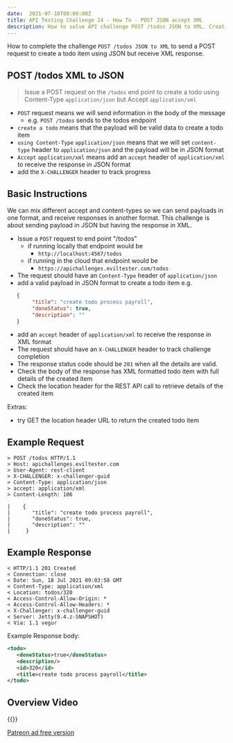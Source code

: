 ```yaml
---
date:  2021-07-18T08:00:00Z
title: API Testing Challenge 24 - How To - POST JSON accept XML
description: How to solve API challenge POST /todos JSON to XML. Creating a todo with JSON and receiving response in XML.
---
```


How to complete the challenge `POST /todos JSON to XML` to send a POST request to create a todo item using JSON but receive XML response.

## 	POST /todos XML to JSON

> Issue a POST request on the `/todos` end point to create a todo using Content-Type `application/json` but Accept `application/xml`

- `POST` request means we will send information in the body of the message
    - e.g. `POST /todos` sends to the todos endpoint
- `create a todo` means that the payload will be valid data to create a todo item
- `using Content-Type` `application/json` means that we will set `content-type` header to `application/json` and the payload will be in JSON format
- `Accept` `application/xml` means add an `accept` header of `application/xml` to receive the response in JSON format
- add the `X-CHALLENGER` header to track progress


## Basic Instructions

We can mix different accept and content-types so we can send payloads in one format, and receive responses in another format. This challenge is about sending payload in JSON but having the response in XML.

- Issue a `POST` request to end point "/todos"
    - if running locally that endpoint would be
        - `http://localhost:4567/todos`
    - if running in the cloud that endpoint would be
        - `https://apichallenges.eviltester.com/todos`
- The request should have an `Content-Type` header of `application/json`
- add a valid payload in JSON format to create a todo item e.g.

```json
   {
        "title": "create todo process payroll",
        "doneStatus": true,
        "description": ""
   }
```


- add an `accept` header of `application/xml` to receive the response in XML format
- The request should have an `X-CHALLENGER` header to track challenge completion
- The response status code should be `201` when all the details are valid.
- Check the body of the response has XML formatted todo item with full details of the created item
- Check the location header for the REST API call to retrieve details of the created item

Extras:

- try GET the location header URL to return the created todo item

## Example Request

~~~~~~~~
> POST /todos HTTP/1.1
> Host: apichallenges.eviltester.com
> User-Agent: rest-client
> X-CHALLENGER: x-challenger-guid
> Content-Type: application/json
> accept: application/xml
> Content-Length: 106

|    {
|       "title": "create todo process payroll",
|       "doneStatus": true,
|       "description": ""
|     }
~~~~~~~~

## Example Response

~~~~~~~~
< HTTP/1.1 201 Created
< Connection: close
< Date: Sun, 18 Jul 2021 09:03:58 GMT
< Content-Type: application/xml
< Location: todos/320
< Access-Control-Allow-Origin: *
< Access-Control-Allow-Headers: *
< X-Challenger: x-challenger-guid
< Server: Jetty(9.4.z-SNAPSHOT)
< Via: 1.1 vegur
~~~~~~~~

Example Response body:

```xml
<todo>
   <doneStatus>true</doneStatus>
   <description/>
   <id>320</id>
   <title>create todo process payroll</title>
</todo>
```


## Overview Video

{{<youtube-embed key="uw1Jq8t1em4">}}

[Patreon ad free version](https://www.patreon.com/posts/53821574)




